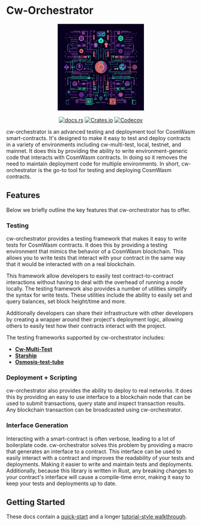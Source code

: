 # Cw-Orchestrator

<div align="center">
  <img src="https://raw.githubusercontent.com/AbstractSDK/assets/mainline/v1/orchestrator_bg2.png", width = "230px"/>  
  
<a href="https://docs.rs/cw-orch/latest" ><img alt="docs.rs" src="https://img.shields.io/docsrs/cw-orch"></a> <a href="https://crates.io/crates/cw-orch" ><img alt="Crates.io" src="https://img.shields.io/crates/d/cw-orch"></a> <a href="https://app.codecov.io/gh/AbstractSDK/cw-orchestrator" ><img alt="Codecov" src="https://img.shields.io/codecov/c/github/AbstractSDK/cw-orchestrator?token=CZZH6DJMRY"></a>

</div>

cw-orchestrator is an advanced testing and deployment tool for CosmWasm smart-contracts. It's designed to make it easy to test and deploy contracts in a variety of environments including cw-multi-test, local, testnet, and mainnet. It does this by providing the ability to write environment-generic code that interacts with CosmWasm contracts. In doing so it removes the need to maintain deployment code for multiple environments. In short, cw-orchestrator is the go-to tool for testing and deploying CosmWasm contracts.

## Features

Below we briefly outline the key features that cw-orchestrator has to offer.

### Testing

cw-orchestrator provides a testing framework that makes it easy to write tests for CosmWasm contracts. It does this by providing a testing environment that mimics the behavior of a CosmWasm blockchain. This allows you to write tests that interact with your contract in the same way that it would be interacted with on a real blockchain.  

This framework allow developers to easily test contract-to-contract interactions without having to deal with the overhead of running a node locally. The testing framework also provides a number of utilities simplify the syntax for write tests. These utilities include the ability to easily set and query balances, set block height/time and more.

Additionally developers can share their infrastructure with other developers by creating a wrapper around their project's deployment logic, allowing others to easily test how their contracts interact with the project.

The testing frameworks supported by cw-orchestrator includes:

- **[Cw-Multi-Test](./integrations/cw-multi-test.md)**
- **[Starship](./interchain/integrations/daemon.md#for-testing)**
- **[Osmosis-test-tube](./integrations/osmosis-test-tube.md)**

### Deployment + Scripting

cw-orchestrator also provides the ability to deploy to real networks. It does this by providing an easy to use interface to a blockchain node that can be used to submit transactions, query state and inspect transaction results. Any blockchain transaction can be broadcasted using cw-orchestrator.

### Interface Generation

Interacting with a smart-contract is often verbose, leading to a lot of boilerplate code. cw-orchestrator solves this problem by providing a macro that generates an interface to a contract. This interface can be used to easily interact with a contract and improves the readability of your tests and deployments. Making it easier to write and maintain tests and deployments. Additionally, because this library is written in Rust, any breaking changes to your contract's interface will cause a compile-time error, making it easy to keep your tests and deployments up to date.

## Getting Started

These docs contain a [quick-start](./quick_start.md) and a longer [tutorial-style walkthrough](./contracts/index.md).
